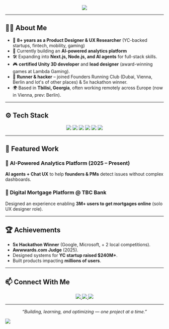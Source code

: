 
<p align="center">
  <img src="https://readme-typing-svg.herokuapp.com?font=Fira+Code&size=24&pause=1000&color=58A6FF&center=true&vCenter=true&width=600&lines=Hi%2C+I'm+Nika!+👋;Product+Designer+%26+UX+Researcher;Building+AI+Analytics+Platform" />
</p>

---

## 👨‍💻 About Me

- 🎨 **8+ years as a Product Designer & UX Researcher** (YC-backed startups, fintech, mobility, gaming)  
- 🚀 Currently building an **AI-powered analytics platform** 
- 🛠 Expanding into **Next.js, Node.js, and AI agents** for full-stack skills.  
- 🎮 **certified Unity 3D developer** and **lead designer** (award-winning games at Lambda Gaming).  
- 🏃 **Runner & hacker** – joined Founders Running Club (Dubai, Vienna, Berlin and lot's of other places) & 5x hackathon winner.  
- 🌍 Based in **Tbilisi, Georgia**, often working remotely across Europe (now in Vienna, prev: Berlin).

---

## ⚙️ Tech Stack

<p align="center">
  <img src="https://img.shields.io/badge/Design-Figma-FF7262?style=for-the-badge&logo=figma&logoColor=white" />
  <img src="https://img.shields.io/badge/Frontend-Next.js-000000?style=for-the-badge&logo=nextdotjs&logoColor=white" />
  <img src="https://img.shields.io/badge/Backend-Node.js-43853D?style=for-the-badge&logo=node.js&logoColor=white" />
  <img src="https://img.shields.io/badge/Analytics-PostHog-FF3366?style=for-the-badge&logo=posthog&logoColor=white" />
  <img src="https://img.shields.io/badge/AI-OpenAI-412991?style=for-the-badge&logo=openai&logoColor=white" />
  <img src="https://img.shields.io/badge/Game%20Dev-Unity-000000?style=for-the-badge&logo=unity&logoColor=white" />
</p>

---

## 📌 Featured Work

### 🔹 **AI-Powered Analytics Platform** (2025 – Present)  
**AI agents + Chat UX** to help **founders & PMs** detect issues without complex dashboards.

### 🔹 **Digital Mortgage Platform @ TBC Bank**  
Designed an experience enabling **3M+ users to get mortgages online** (solo UX designer role).

---

## 🏆 Achievements

- **5x Hackathon Winner** (Google, Microsoft, + 2 local competitions).  
- **Awwwards.com Judge** (2025).  
- Designed systems for **YC startup raised $240M+**.  
- Built products impacting **millions of users**.

---


## 📫 Connect With Me

<p align="center">
  <a href="https://www.linkedin.com/in/nick-devashvili-0680571a0/">
    <img src="https://img.shields.io/badge/LinkedIn-0A66C2?style=for-the-badge&logo=linkedin&logoColor=white" />
  </a>
  <a href="https://dribbble.com/devashhh">
    <img src="https://img.shields.io/badge/Portfolio-1E90FF?style=for-the-badge&logo=google-chrome&logoColor=white" />
  </a>
  <a href="mailto:nikadevashvili@gmail.com">
    <img src="https://img.shields.io/badge/Email-D14836?style=for-the-badge&logo=gmail&logoColor=white" />
  </a>
</p>

---

<p align="center">
  <i>“Building, learning, and optimizing — one project at a time.”</i>
</p>

<img src="https://capsule-render.vercel.app/api?section=footer&type=waving&color=gradient&height=100" />
